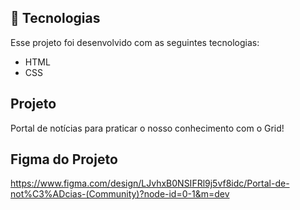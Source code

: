 ## 🚀 Tecnologias

Esse projeto foi desenvolvido com as seguintes tecnologias:

- HTML
- CSS

## Projeto

Portal de notícias para praticar o nosso conhecimento com o Grid!
## Figma do Projeto
https://www.figma.com/design/LJvhxB0NSIFRl9j5vf8idc/Portal-de-not%C3%ADcias-(Community)?node-id=0-1&m=dev

